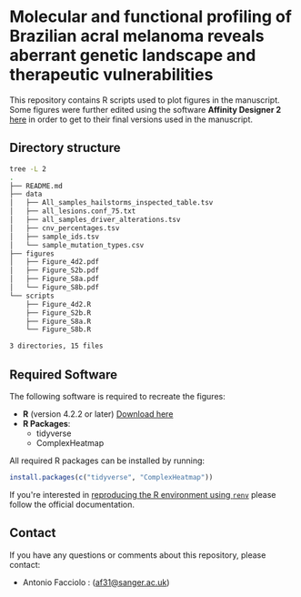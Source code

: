 # Molecular and functional profiling of Brazilian acral melanoma reveals aberrant genetic landscape and therapeutic vulnerabilities

This repository contains R scripts used to plot figures in the manuscript. Some figures were further edited using the software **Affinity Designer 2** [here](https://affinity.serif.com/en-gb/designer/) in order to get to their final versions used in the manuscript.

## Directory structure
```bash
tree -L 2
.
├── README.md
├── data
│   ├── All_samples_hailstorms_inspected_table.tsv
│   ├── all_lesions.conf_75.txt
│   ├── all_samples_driver_alterations.tsv
│   ├── cnv_percentages.tsv
│   ├── sample_ids.tsv
│   └── sample_mutation_types.csv
├── figures
│   ├── Figure_4d2.pdf
│   ├── Figure_S2b.pdf
│   ├── Figure_S8a.pdf
│   └── Figure_S8b.pdf
└── scripts
    ├── Figure_4d2.R
    ├── Figure_S2b.R
    ├── Figure_S8a.R
    └── Figure_S8b.R

3 directories, 15 files

```

## Required Software

The following software is required to recreate the figures:

- **R** (version 4.2.2 or later) [Download here](https://cran.r-project.org/)
- **R Packages**:
  - tidyverse
  - ComplexHeatmap

All required R packages can be installed by running:
```R
install.packages(c("tidyverse", "ComplexHeatmap"))
```

If you're interested in [reproducing the R environment using `renv`](https://rstudio.github.io/renv/reference/index.html) please follow the official documentation.

## Contact
  If you have any questions or comments about this repository, please contact:
  - Antonio Facciolo : (<af31@sanger.ac.uk>)